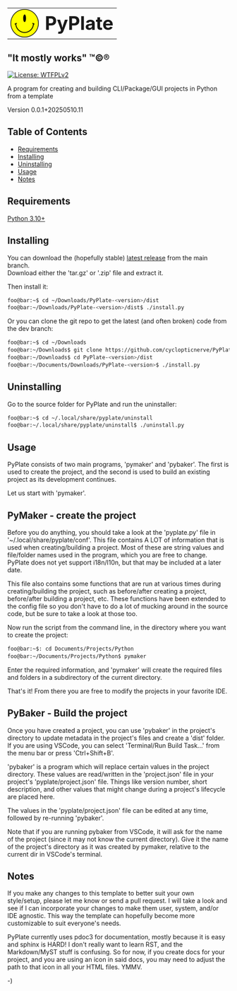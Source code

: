 <!----------------------------------------------------------------------------->
<!-- Project : PyPlate                                         /          \  -->
<!-- Filename: README.md                                      |     ()     | -->
<!-- Date    : 12/19/2022                                     |            | -->
<!-- Author  : cyclopticnerve                                 |   \____/   | -->
<!-- License : WTFPLv2                                         \          /  -->
<!----------------------------------------------------------------------------->


<table style=boder-collapse: true>
    <tr>
        <td>
            <img style="display:flex;" src="images/pyplate.png" />
        </td>
        <td>
            <span style="font-size:300%;font-weight:bold;">PyPlate</span>
        </td>
    </tr>
</table>

## "It mostly works" ™©®

[![License: WTFPLv2](https://img.shields.io/badge/License-WTFPL-brightgreen.svg)](http://www.wtfpl.net)

<!-- __RM_SHORT_DESC__ -->
A program for creating and building CLI/Package/GUI projects in Python from a template
<!-- __RM_SHORT_DESC__ -->

<!-- __RM_VERSION__ -->
Version 0.0.1+20250510.11
<!-- __RM_VERSION__ -->

<!-- [![alt-text](readme/screenshot.png)]("tooltip") -->

## Table of Contents
- [Requirements](#requirements)
- [Installing](#installing)
- [Uninstalling](#uninstalling)
- [Usage](#usage)
- [Notes](#notes)

## Requirements
<!-- __RM_DEPS__ -->
[Python 3.10+](https://python.org)
<!-- __RM_DEPS__ -->

## Installing
<!-- __RM_APP__ -->
You can download the (hopefully stable)
[latest release](https://github.com/cyclopticnerve/PyPlate/releases/latest)
from the main branch.<br>
Download either the 'tar.gz' or '.zip' file and extract it.

Then install it:
```bash
foo@bar:~$ cd ~/Downloads/PyPlate-<version>/dist
foo@bar:~/Downloads/PyPlate-<version>/dist$ ./install.py
```

Or you can clone the git repo to get the latest (and often broken) code from
the dev branch:
```bash
foo@bar:~$ cd ~/Downloads
foo@bar:~/Downloads$ git clone https://github.com/cyclopticnerve/PyPlate
foo@bar:~/Downloads$ cd PyPlate-<version>/dist
foo@bar:~/Documents/Downloads/PyPlate-<version>$ ./install.py
```
<!-- __RM_APP__ -->

## Uninstalling
<!-- __RM_APP__ -->
Go to the source folder for PyPlate and run the uninstaller:
```bash
foo@bar:~$ cd ~/.local/share/pyplate/uninstall
foo@bar:~/.local/share/pyplate/uninstall$ ./uninstall.py
```
<!-- __RM_APP__ -->

## Usage
PyPlate consists of two main programs, 'pymaker' and 'pybaker'. The first
is used to create the project, and the second is used to build an existing
project as its development continues.

Let us start with 'pymaker'.

## PyMaker - create the project
Before you do anything, you should take a look at the 'pyplate.py' file in
'~/.local/share/pyplate/conf'. This file contains A LOT of information that is
used when creating/building a project. Most of these are string values and
file/folder names used in the program, which you are free to change. PyPlate
does not yet support i18n/l10n, but that may be included at a later date.  

This file also contains some functions that are run at various times during
creating/building the project, such as before/after creating a project,
before/after building a project, etc.
These functions have been extended to the config file so you don't have to do a
lot of mucking around in the source code, but be sure to take a look at those
too.

Now run the script from the command line, in the directory where you want to
create the project:
```bash
foo@bar:~$: cd Documents/Projects/Python
foo@bar:~/Documents/Projects/Python$ pymaker
```

Enter the required information, and 'pymaker' will create the required files
and folders in a subdirectory of the current directory. 

That's it! From there you are free to modify the projects in your favorite IDE.

## PyBaker - Build the project
Once you have created a project, you can use 'pybaker' in the project's
directory to update metadata in the project's files and create a
'dist' folder.
If you are using VSCode, you can select 'Terminal/Run Build Task...' from the
menu bar or press 'Ctrl+Shift+B'.

'pybaker' is a program which will replace certain values in the project
directory. These values are read/written in the 'project.json' file in your
project's 'pyplate/project.json' file. Things like version number, short
description, and other values that might change during a project's lifecycle
are placed here.

The values in the 'pyplate/project.json' file can be edited at any time,
followed by re-running 'pybaker'.

Note that if you are running pybaker from VSCode, it will ask for the name of
the project (since it may not know the current directory). Give it the name of
the project's directory as it was created by pymaker, relative to the current
dir in VSCode's terminal.

## Notes
If you make any changes to this template to better suit your own style/setup,
please let me know or send a pull request. I will take a look and see if I can
incorporate your changes to make them user, system, and/or IDE agnostic. This
way the template can hopefully become more customizable to suit everyone's
needs.

PyPlate currently uses pdoc3 for documentation, mostly because it is easy and
sphinx is HARD! I don't really want to learn RST, and the Markdown/MyST stuff
is confusing. So for now, if you create docs for your project, and you are
using an icon in said docs, you may need to adjust the path to that icon in all
your HTML files. YMMV.

-)
<!-- -) -->
